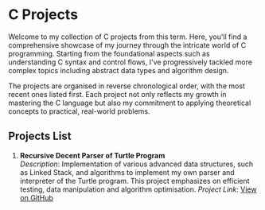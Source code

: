 # C Projects

Welcome to my collection of C projects from this term. Here, you'll find a comprehensive showcase of my journey through the intricate world of C programming. Starting from the foundational aspects such as understanding C syntax and control flows, I've progressively tackled more complex topics including abstract data types and algorithm design. 

The projects are organised in reverse chronological order, with the most recent ones listed first. Each project not only reflects my growth in mastering the C language but also my commitment to applying theoretical concepts to practical, real-world problems. 

## Projects List

1. **Recursive Decent Parser of Turtle Program**  
   *Description*: Implementation of various advanced data structures, such as Linked Stack, and algorithms to implement my own parser and interpreter of the Turtle program. This project emphasizes on efficient testing, data manipulation and algorithm optimisation.
   *Project Link*: [View on GitHub](https://github.com/mihirgandecha/Programming-C/tree/main/AdvancedDataStructures)
   

